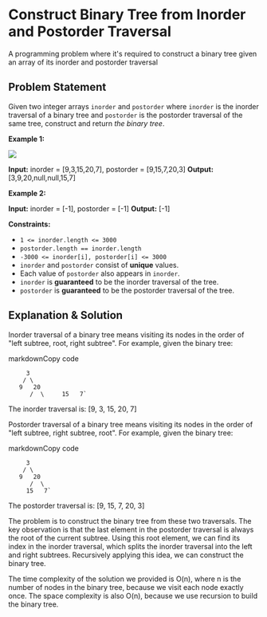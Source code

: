 # Construct Binary Tree from Inorder and Postorder Traversal

 A programming problem where it's required to construct a binary tree given an array of its inorder and postorder traversal

## Problem Statement

Given two integer arrays `inorder` and `postorder` where `inorder` is the inorder traversal of a binary tree and `postorder` is the postorder traversal of the same tree, construct and return *the binary tree*.

**Example 1:**

![](https://assets.leetcode.com/uploads/2021/02/19/tree.jpg)

**Input:** inorder = [9,3,15,20,7], postorder = [9,15,7,20,3]
**Output:** [3,9,20,null,null,15,7]

**Example 2:**

**Input:** inorder = [-1], postorder = [-1]
**Output:** [-1]

**Constraints:**

- `1 <= inorder.length <= 3000`
- `postorder.length == inorder.length`
- `-3000 <= inorder[i], postorder[i] <= 3000`
- `inorder` and `postorder` consist of **unique** values.
- Each value of `postorder` also appears in `inorder`.
- `inorder` is **guaranteed** to be the inorder traversal of the tree.
- `postorder` is **guaranteed** to be the postorder traversal of the tree.



## Explanation & Solution

Inorder traversal of a binary tree means visiting its nodes in the order of "left subtree, root, right subtree". For example, given the binary tree:

markdownCopy code

         3    
        / \
       9   20
          /  \     15   7`

The inorder traversal is: [9, 3, 15, 20, 7]

Postorder traversal of a binary tree means visiting its nodes in the order of "left subtree, right subtree, root". For example, given the binary tree:

markdownCopy code

         3    
        / \
       9   20
          /  \
         15   7`

The postorder traversal is: [9, 15, 7, 20, 3]

The problem is to construct the binary tree from these two traversals. The key observation is that the last element in the postorder traversal is always the root of the current subtree. Using this root element, we can find its index in the inorder traversal, which splits the inorder traversal into the left and right subtrees. Recursively applying this idea, we can construct the binary tree.

The time complexity of the solution we provided is O(n), where n is the number of nodes in the binary tree, because we visit each node exactly once. The space complexity is also O(n), because we use recursion to build the binary tree.
